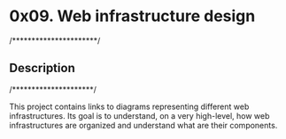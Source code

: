 # 0x09. Web infrastructure design
/**********************/
## Description
/*********************/

This project contains links to diagrams representing different web infrastructures.
Its goal is to understand, on a very high-level,
how web infrastructures are organized and understand what are their components.
